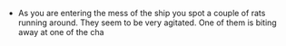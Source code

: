- As you are entering the mess of the ship you spot a couple of rats running around. They seem to be very agitated. One of them is biting away at one of the cha